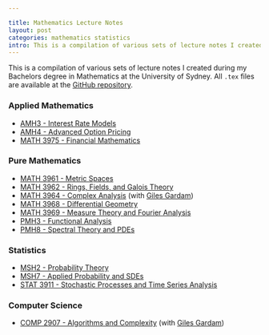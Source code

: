 ```yaml
---

title: Mathematics Lecture Notes
layout: post
categories: mathematics statistics
intro: This is a compilation of various sets of lecture notes I created during my Bachelors degree in Mathematics at the University of Sydney.  All `.tex` files are available at the [GitHub repository](https://github.com/ajtulloch/SydneyUniversityMathematicsNotes).
---
```



This is a compilation of various sets of lecture notes I created during my Bachelors degree in Mathematics at the University of Sydney.  All `.tex` files are available at the [GitHub repository](https://github.com/ajtulloch/SydneyUniversityMathematicsNotes).

### Applied Mathematics

* [AMH3 - Interest Rate Models](/PDFs/AMH3LectureNotes.pdf) 
* [AMH4 - Advanced Option Pricing](/PDFs/AMH4LectureNotes.pdf)
* [MATH 3975 - Financial Mathematics](/PDFs/MATH3975LectureNotes.pdf)

### Pure Mathematics

* [MATH 3961 - Metric Spaces](/PDFs/MATH3961LectureNotes.pdf)
* [MATH 3962 - Rings, Fields, and Galois Theory](/PDFs/MATH3962LectureNotes.pdf)
* [MATH 3964 - Complex Analysis](/PDFs/MATH3964LectureNotes.pdf) (with [Giles Gardam](https://github.com/gilesgardam))
* [MATH 3968 - Differential Geometry](/PDFs/MATH3968LectureNotes.pdf)
* [MATH 3969 - Measure Theory and Fourier Analysis](/PDFs/MATH3969LectureNotes.pdf)
* [PMH3 - Functional Analysis](/PDFs/PMH3LectureNotes.pdf)
* [PMH8 - Spectral Theory and PDEs](/PDFs/PMH8LectureNotes.pdf)

### Statistics

* [MSH2 - Probability Theory](/PDFs/MSH2LectureNotes.pdf)
* [MSH7 - Applied Probability and SDEs](/PDFs/MSH7LectureNotes.pdf)
* [STAT 3911 - Stochastic Processes and Time Series Analysis](/PDFs/STAT3911LectureNotes.pdf)

### Computer Science

* [COMP 2907 - Algorithms and Complexity](/PDFs/COMP2907LectureNotes.pdf) (with [Giles Gardam](https://github.com/gilesgardam))